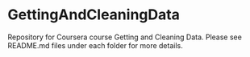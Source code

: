 # GettingAndCleaningData


Repository for Coursera course Getting and Cleaning Data.
Please see README.md files under each folder for more details.
